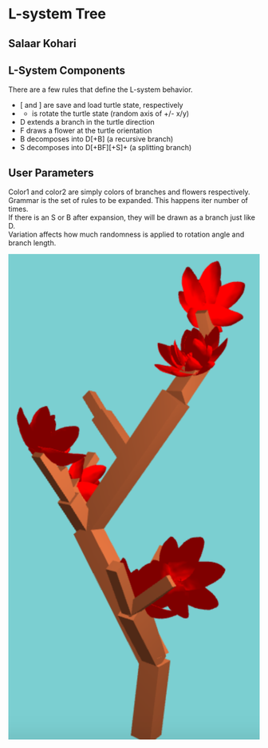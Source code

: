 # L-system Tree
## Salaar Kohari

## L-System Components
There are a few rules that define the L-system behavior.  
* [ and ] are save and load turtle state, respectively
* + is rotate the turtle state (random axis of +/- x/y)
* D extends a branch in the turtle direction
* F draws a flower at the turtle orientation
* B decomposes into D\[+B\] (a recursive branch)
* S decomposes into D\[+BF\]\[+S\]+ (a splitting branch)

## User Parameters
Color1 and color2 are simply colors of branches and flowers respectively.  
Grammar is the set of rules to be expanded. This happens iter number of times.  
If there is an S or B after expansion, they will be drawn as a branch just like D.  
Variation affects how much randomness is applied to rotation angle and branch length.  

![](lsystem.png)
